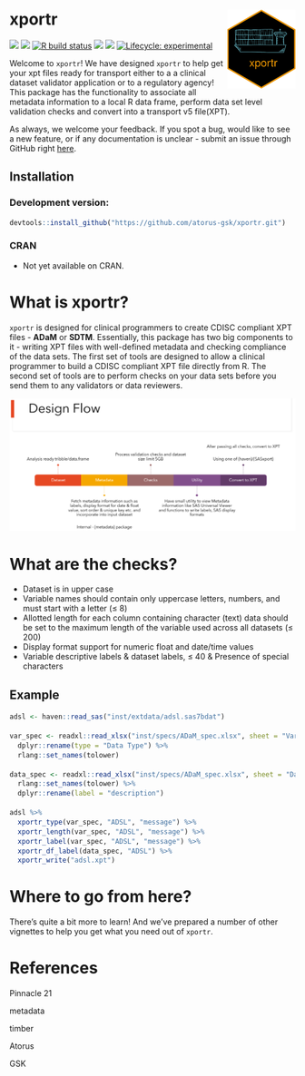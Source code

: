 
<!-- README.md is generated from README.Rmd. Please edit that file -->

# xportr <img src="man/figures/logo.png" align="right" alt="" width="120" />

<!-- badges: start -->

[<img src="https://img.shields.io/badge/Slack-OSTCR-blue?style=flat&logo=slack">](https://ostinclinicalresearch.slack.com)
[<img src="https://img.shields.io/badge/Slack-RValidationHub-blue?style=flat&logo=slack">](https://RValidationHub.slack.com)
[![R build
status](https://github.com/atorus-research/xportr/workflows/R-CMD-check/badge.svg)](https://github.com/atorus-research/xportr/actions?workflow=R-CMD-check)
[<img src="https://img.shields.io/codecov/c/github/atorus-research/xportr">](https://codecov.io/gh/atorus-research/xportr)
[<img src="https://img.shields.io/badge/License-MIT-blue.svg">](https://github.com/atorus-research/xportr/blob/master/LICENSE)
[![Lifecycle:
experimental](https://img.shields.io/badge/lifecycle-experimental-orange.svg)](https://lifecycle.r-lib.org/articles/stages.html#experimental-1)
<!-- badges: end -->

Welcome to `xportr`\! We have designed `xportr` to help get your xpt
files ready for transport either to a a clinical dataset validator application or to
a regulatory agency\! This package has the functionality to associate
all metadata information to a local R data frame, perform data set level
validation checks and convert into a transport v5 file(XPT).

As always, we welcome your feedback. If you spot a bug, would like to
see a new feature, or if any documentation is unclear - submit an issue
through GitHub right
[here](https://github.com/atorus-gsk/xportr/issues).

## Installation

### Development version:

``` r
devtools::install_github("https://github.com/atorus-gsk/xportr.git")
```

### CRAN

  - Not yet available on CRAN.

# What is xportr?

`xportr` is designed for clinical programmers to create CDISC compliant
XPT files - **ADaM** or **SDTM**. Essentially, this package has two big
components to it - writing XPT files with well-defined metadata and checking
compliance of the data sets. The first set of tools are designed to
allow a clinical programmer to build a CDISC compliant XPT file directly from R.
 The second set of tools are to perform checks on your data
sets before you send them to any validators or data reviewers.

<img src="man/figures/design_flow.png">

# What are the checks?

  - Dataset is in upper case
  - Variable names should contain only uppercase letters, numbers, and
    must start with a letter (≤ 8)
  - Allotted length for each column containing character (text) data
    should be set to the maximum length of the variable used across all
    datasets (≤ 200)
  - Display format support for numeric float and date/time values
  - Variable descriptive labels & dataset labels, ≤ 40 & Presence of
    special characters

## Example

``` r
adsl <- haven::read_sas("inst/extdata/adsl.sas7bdat")

var_spec <- readxl::read_xlsx("inst/specs/ADaM_spec.xlsx", sheet = "Variables") %>%
  dplyr::rename(type = "Data Type") %>%
  rlang::set_names(tolower)
  
data_spec <- readxl::read_xlsx("inst/specs/ADaM_spec.xlsx", sheet = "Datasets") %>%
  rlang::set_names(tolower) %>%
  dplyr::rename(label = "description")
  
adsl %>%
  xportr_type(var_spec, "ADSL", "message") %>%
  xportr_length(var_spec, "ADSL", "message") %>%
  xportr_label(var_spec, "ADSL", "message") %>%
  xportr_df_label(data_spec, "ADSL") %>%
  xportr_write("adsl.xpt")
```

# Where to go from here?

There’s quite a bit more to learn\! And we’ve prepared a number of other
vignettes to help you get what you need out of `xportr`.

# References

Pinnacle 21

metadata

timber

Atorus

GSK
